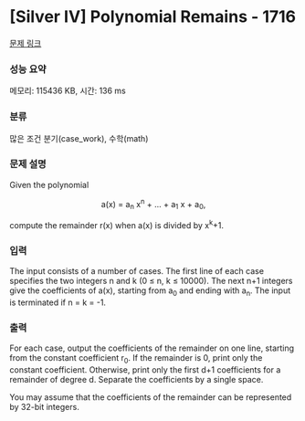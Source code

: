 # [Silver IV] Polynomial Remains - 1716 

[문제 링크](https://www.acmicpc.net/problem/1716) 

### 성능 요약

메모리: 115436 KB, 시간: 136 ms

### 분류

많은 조건 분기(case_work), 수학(math)

### 문제 설명

<p>Given the polynomial</p>

<p style="text-align: center;">a(x) = a<sub>n</sub> x<sup>n</sup> + ... + a<sub>1</sub> x + a<sub>0</sub>,</p>

<p>compute the remainder r(x) when a(x) is divided by x<sup>k</sup>+1.</p>

### 입력 

 <p>The input consists of a number of cases. The first line of each case specifies the two integers n and k (0 ≤ n, k ≤ 10000). The next n+1 integers give the coefficients of a(x), starting from a<sub>0</sub> and ending with a<sub>n</sub>. The input is terminated if n = k = -1.</p>

### 출력 

 <p>For each case, output the coefficients of the remainder on one line, starting from the constant coefficient r<sub>0</sub>. If the remainder is 0, print only the constant coefficient. Otherwise, print only the first d+1 coefficients for a remainder of degree d. Separate the coefficients by a single space.</p>

<p>You may assume that the coefficients of the remainder can be represented by 32-bit integers.</p>

